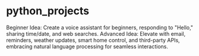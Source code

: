 # python_projects
Beginner Idea: Create a voice assistant for beginners, responding to "Hello," sharing time/date, and web searches.  Advanced Idea: Elevate with email, reminders, weather updates, smart home control, and third-party APIs, embracing natural language processing for seamless interactions.
